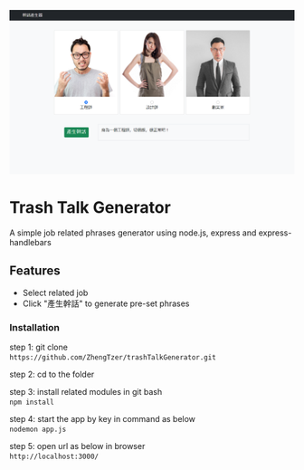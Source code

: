 ![landing page](https://raw.githubusercontent.com/ZhengTzer/trashTalkGenerator/master/public/img/trashTalkGenerator.png)

# Trash Talk Generator
A simple job related phrases generator using node.js, express and express-handlebars

## Features
- Select related job
- Click "產生幹話" to generate pre-set phrases

### Installation
step 1: git clone  
```https://github.com/ZhengTzer/trashTalkGenerator.git```  

step 2: cd to the folder  

step 3: install related modules in git bash  
```npm install```  

step 4: start the app by key in command as below  
```nodemon app.js```  

step 5: open url as below in browser  
```http://localhost:3000/```
